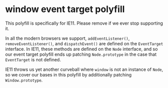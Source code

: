 # window event target polyfill

This polyfill is specifically for IE11. Please remove if we ever stop supporting it.

In all the modern browsers we support, `addEventListener()`, `removeEventListener()`, and
`dispatchEvent()` are defined on the `EventTarget` interface. In IE11, these methods are defined
on the `Node` interface, and so our event target polyfill ends up patching `Node.prototype` in
the case that `EventTarget` is not defined.

IE11 throws us yet another curveball where `window` is not an instance of `Node`, so we cover our
bases in this polyfill by additionally patching `Window.prototype`.
